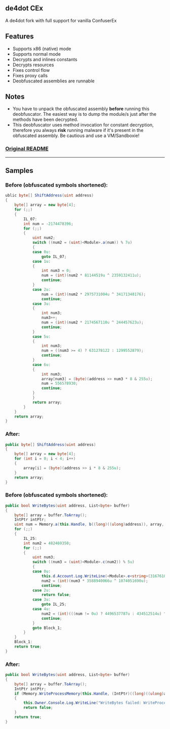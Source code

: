 ## de4dot CEx
A de4dot fork with full support for vanilla ConfuserEx

## Features
* Supports x86 (native) mode
* Supports normal mode
* Decrypts and inlines constants
* Decrypts resources
* Fixes control flow
* Fixes proxy calls
* Deobfuscated assemblies are runnable

## Notes
* You have to unpack the obfuscated assembly **before** running this deobfuscator. The easiest way is to dump the module/s just after the methods have been decrypted.
* This deobfuscator uses method invocation for constant decryption, therefore you always **risk** running malware if it's present in the obfuscated assembly. Be cautious and use a VM/Sandboxie!

### [Original README](./README.md)
---

## Samples

### Before (obfuscated symbols shortened):
```csharp
ublic byte[] ShiftAddress(uint address)
{
	byte[] array = new byte[4];
	for (;;)
	{
		IL_07:
		int num = -2174478396;
		for (;;)
		{
			uint num2;
			switch ((num2 = (uint)<Module>.a(num)) % 7u)
			{
			case 0u:
				goto IL_07;
			case 1u:
			{
				int num3 = 0;
				num = (int)(num2 * 81144519u ^ 2359132411u);
				continue;
			}
			case 2u:
				num = (int)(num2 * 2975731004u ^ 34171348176);
				continue;
			case 3u:
			{
				int num3;
				num3++;
				num = (int)(num2 * 2174567110u ^ 244457623u);
				continue;
			}
			case 5u:
			{
				int num3;
				num = ((num3 >= 4) ? 631278122 : 1299552879);
				continue;
			}
			case 6u:
			{
				int num3;
				array[num3] = (byte)(address >> num3 * 8 & 255u);
				num = 556578930;
				continue;
			}
			}
			return array;
		}
	}
	return array;
}
```

### After:
```csharp
public byte[] ShiftAddress(uint address)
{
	byte[] array = new byte[4];
	for (int i = 0; i < 4; i++)
	{
		array[i] = (byte)(address >> i * 8 & 255u);
	}
	return array;
}
```

### Before (obfuscated symbols shortened):
```csharp
public bool WriteBytes(uint address, List<byte> buffer)
{
	byte[] array = buffer.ToArray();
	IntPtr intPtr;
	uint num = Memory.a(this.Handle, b((long)((ulong)address)), array, (uint)array.Length, out intPtr);
	for (;;)
	{
		IL_25:
		int num2 = 482469350;
		for (;;)
		{
			uint num3;
			switch ((num3 = (uint)<Module>.c(num2)) % 5u)
			{
			case 0u:
				this.d.Account.Log.WriteLine(<Module>.e<string>(3167610260u));
				num2 = (int)(num3 * 3588940066u ^ 1074051690u);
				continue;
			case 2u:
				return false;
			case 3u:
				goto IL_25;
			case 4u:
				num2 = (int)(((num != 0u) ? 4496537787u : 434512514u) ^ num3 * 589449693u);
				continue;
			}
			goto Block_1;
		}
	}
	Block_1:
	return true;
}
```

### After:
```csharp
public bool WriteBytes(uint address, List<byte> buffer)
{
	byte[] array = buffer.ToArray();
	IntPtr intPtr;
	if (Memory.WriteProcessMemory(this.Handle, (IntPtr)((long)((ulong)address)), array, (uint)array.Length, out intPtr) == 0u)
	{
		this.Owner.Console.Log.WriteLine("WriteBytes failed: WriteProcessMemory failed");
		return false;
	}
	return true;
}
```
